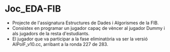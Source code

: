 # Joc_EDA-FIB

- Projecte de l'assignatura Estructures de Dades i Algorismes de la FIB.  
- Consistex en programar un jugador capaç de vèncer al jugador Dummy i als jugadors de la resta d'estudiants.  
- El jugador que va participar a la fase eliminatòria va ser la versió AIPolF_v10.cc, arribant a la ronda 227 de 283.
